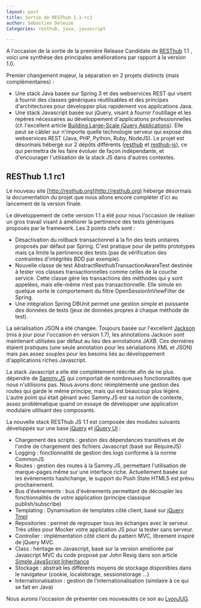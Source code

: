 ```yaml
---
layout: post
title: Sortie de RESThub 1.1-rc1
author: Sébastien Deleuze
Categories: resthub, java, javascript 

---
```


A l'occasion de la sortie de la première Release Candidate de [RESThub](http://resthub.org) 1.1 , voici une synthèse des principales améliorations par rapport à la version 1.0.

Premier changement majeur, la séparation en 2 projets distincts (mais complémentaires) :

*   Une stack Java basée sur Spring 3 et des webservices REST qui visent à fournir des classes génériques réutilisables et des principes d'architectures pour développer plus rapidement vos applications Java.
*   Une stack Javascript basée sur jQuery, visant à fournir l'outillage et les repères nécessaires au développement d'applications professionnelles (cf. l'excellent article [Building Large-Scale jQuery Applications](http://addyosmani.com/blog/large-scale-jquery/)). Elle peut se câbler sur n'importe quelle technologie serveur qui expose des webservices REST (Java, PHP, Python, Ruby, NodeJS).
 Le projet est désormais hébergé sur 2 dépôts différents ([resthub](https://bitbucket.org/ilabs/resthub/) et [resthub-js](https://bitbucket.org/ilabs/resthub-js/)), ce qui permettra de les faire évoluer de façon indépendante, et d'encourager l'utilisation de la stack JS dans d'autres contextes.

## RESThub 1.1 rc1

Le nouveau site [http://resthub.org](http://resthub.org) héberge désormais la documentation du projet que nous allons encore compléter d'ici au lancement de la version finale.

Le développement de cette version 1.1 a été pour nous l'occasion de réaliser un gros travail visant à améliorer la pertinence des tests génériques proposés par le framework. Les 3 points clefs sont :

*   Désactivation du rollback transactionnel à la fin des tests unitaires proposés par défaut par Spring. C'est pratique pour de petits prototypes mais ça limite la pertinence des tests (pas de vérification des contraintes d'intégrités BDD par exemple).
*   Nouvelle classe de test AbstractResthubTransactionAwareTest destinée à tester vos classes transactionnelles comme celles de la couche service. Cette classe gère les transactions des méthodes qui y sont appelées, mais  elle-même n’est pas  transactionnelle. Elle simule en quelque sorte le comportement du filtre OpenSessionInViewFilter de Spring.
*   Une intégration Spring DBUnit permet une gestion simple et puissante des données de tests (jeux de données propres à chaque méthode de test).

La sérialisation JSON a été changée. Toujours basée sur l'excellent [Jackson](http://jackson.codehaus.org/) (mis à jour pour l'occasion en version 1.7), les annotations Jackson sont maintenant utilisées par défaut au lieu des annotations JAXB. Ces dernières étaient pratiques (une seule annotation pour les sérialiations XML et JSON) mais pas assez souples pour les besoins liés au développement d'applications riches Javascript.

La stack Javascript a elle été complètement réécrite afin de ne plus dépendre de [Sammy.JS](http://sammyjs.org/) qui comportait de nombreuses fonctionnalités que nous n'utilisions pas. Nous avons donc réimplémenté une gestion des routes qui garde le même principe, mais qui est beaucoup plus légère. L'autre point qui était gênant avec Sammy.JS est sa notion de contexte, assez problématique quand on essaye de développer une application modulaire utilisant des composants.

La nouvelle stack RESThub JS 1.1 est composée des modules suivants développés sur une base [jQuery](http://jquery.com/) et [jQuery UI](http://jqueryui.com/) :

*   Chargement des scripts : gestion des dépendances transitives et de l'ordre de chargement des fichiers Javascript (basé sur RequireJS)
*   Logging : fonctionnalité de gestion des logs conforme à la norme CommonJS
*   Routes : gestion des routes à la Sammy.JS, permettant l'utilisation de marque-pages même sur une interface riche. Actuellement basée sur les évènements hashchange, le support du Push State HTML5 est prévu prochainement.
*   Bus d'évènements : bus d'évènements permettant de découpler les fonctionnalités de votre application (principe classique publish/subscribe)
*   Templating : Dynamisation de templates côté client, basé sur [jQuery Tmpl](http://api.jquery.com/jquery.tmpl/)
*   Repositories : permet de regrouper tous les échanges avec le serveur. Très utiles pour Mocker votre application JS pour la tester sans serveur.
*   Controller : implémentation côté client du pattern MVC, librement inspiré de jQuery MVC.
*   Class : héritage en Javascript, basé sur la version améliorée par Javascript MVC du code proposé par John Resig dans son article [Simple JavaScript Inheritance](http://ejohn.org/blog/simple-javascript-inheritance/)
*   Stockage : abstrait les différents moyens de stockage disponibles dans le navigateur (cookie, localstorage, sessionstorage ...)
*   Internationalisation : gestion de l'internationalisation (similaire à ce qui se fait en Java)
    
Nous aurons l'occasion de présenter ces nouveautés ce soir au [LyonJUG](http://www.lyonjug.org/evenements/2eme-anniversaire).

